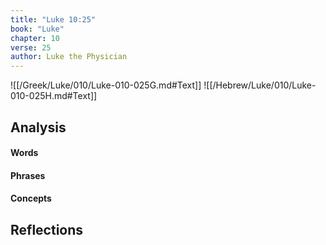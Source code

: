 ```yaml
---
title: "Luke 10:25"
book: "Luke"
chapter: 10
verse: 25
author: Luke the Physician
---
```

![[/Greek/Luke/010/Luke-010-025G.md#Text]]
![[/Hebrew/Luke/010/Luke-010-025H.md#Text]]

## Analysis

#### Words

#### Phrases

#### Concepts

## Reflections
